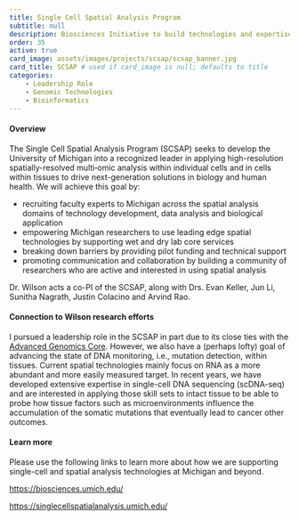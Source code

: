 ```yaml
---
title: Single Cell Spatial Analysis Program
subtitle: null
description: Biosciences Initiative to build technologies and expertise in high resolution tissue biology
order: 35
active: true
card_image: assets/images/projects/scsap/scsap_banner.jpg 
card_title: SCSAP # used if card_image is null; defaults to title
categories: 
    - Leadership Role
    - Genomic Technologies
    - Bioinformatics
---
```


#### Overview

The Single Cell Spatial Analysis Program (SCSAP) seeks to develop the University of Michigan into a recognized leader in applying high-resolution spatially-resolved multi‑omic analysis within individual cells and in cells within tissues to drive next-generation solutions in biology and human health. We will achieve this goal by:

- recruiting faculty experts to Michigan across the spatial analysis domains of technology development, data analysis and biological application
- empowering Michigan researchers to use leading edge spatial technologies by supporting wet and dry lab core services
- breaking down barriers by providing pilot funding and technical support
- promoting communication and collaboration by building a community of researchers who are active and interested in using spatial analysis

Dr. Wilson acts a co-PI of the SCSAP, along with Drs. Evan Keller, Jun Li, Sunitha Nagrath, Justin Colacino and Arvind Rao.

#### Connection to Wilson research efforts

I pursued a leadership role in the SCSAP in part due to its close ties with the [Advanced Genomics Core](https://wilsonte-umich.github.io/projects/advanced-genomics-core/). However, we also have a (perhaps lofty) goal of advancing the state of DNA monitoring, i.e., mutation detection, within tissues. Current spatial technologies mainly focus on RNA as a more abundant and more easily measured target. In recent years, we have developed extensive expertise in single-cell DNA sequencing (scDNA-seq) and are interested in applying those skill sets to intact tissue to be able to probe how tissue factors such as microenvironments influence the accumulation of the somatic mutations that eventually lead to cancer other outcomes. 

#### Learn more

Please use the following links to learn more about how we are supporting single-cell and spatial analysis technologies at Michigan and beyond.

<https://biosciences.umich.edu/>

<https://singlecellspatialanalysis.umich.edu/>
